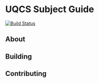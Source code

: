 # UQCS Subject Guide

[![Build Status](https://travis-ci.org/wisebaldone/subject-guide.svg?branch=master)](https://travis-ci.org/wisebaldone/subject-guide)

## About

## Building

## Contributing
